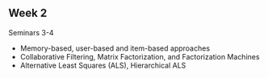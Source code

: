 Week 2
-----


Seminars 3-4
- Memory-based, user-based and item-based approaches
- Collaborative Filtering, Matrix Factorization, and Factorization Machines
- Alternative Least Squares (ALS), Hierarchical ALS
